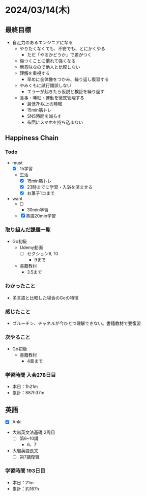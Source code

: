 # 2024/03/14(木)

## 最終目標

- 自走力のあるエンジニアになる
  - やりたくなくても、不安でも、とにかくやる
    - ただ「やるかどうか」で差がつく
  - 傷つくことに慣れて強くなる
  - 無意味なので他人と比較しない
  - 理解を重視する
    - 早めに全体像をつかみ、繰り返し復習する
  - やみくもに試行錯誤しない
    - エラーが起きたら仮説と検証を繰り返す
  - 食事・睡眠・運動を徹底管理する
    - 最低7h以上の睡眠
    - 15min筋トレ
    - SNS時間を減らす
    - 布団にスマホを持ち込まない

## Happiness Chain

### Todo

- must
  - [x] 1h学習
  - 生活
    - [x] 15min筋トレ
    - [x] 23時までに学習・入浴を済ませる
    - [x] お菓子1コまで
- want
  - [ ] + 30min学習
  - [x] 英語20min学習

### 取り組んだ課題一覧

- Go初級
  - Udemy動画
    - [ ] セクション9, 10
      - 9まで
  - 書籍教材
    - 3.5まで

### わかったこと

- 多言語と比較した場合のGoの特徴

### 感じたこと

- ゴルーチン、チャネルが今ひとつ理解できない。書籍教材で要復習

### 次やること

- Go初級
  - 書籍教材
    - 4章まで

### 学習時間 入会278日目

- 本日：1h21m
- 累計：887h37m

## 英語

- [x] Anki
- 大岩英文法基礎 2周目
  - [ ] 第6~10講
    - 6、7
- 大岩英語長文
  - [ ] 第7講復習

### 学習時間 193日目

- 本日：21m
- 累計：約167h
